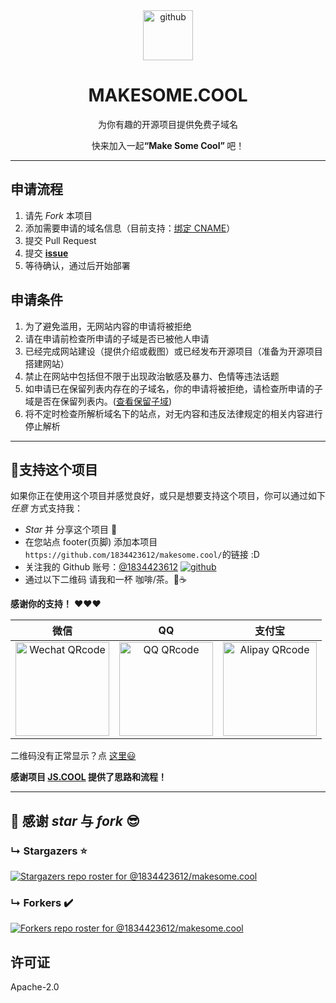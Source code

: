 <div align="center"><img alt="github" src="https://i.giphy.com/media/KzJkzjggfGN5Py6nkT/200.webp" width="80" title="github"></div>

<div align="center">
    <h1>MAKESOME.COOL</h1>
    <p>为你有趣的开源项目提供免费子域名</p>
    <p>快来加入一起<span style="font-weight:bold;">“Make Some Cool” </span>吧！</p>
</div>

----

## 申请流程

1. 请先 *Fork* 本项目
2. 添加需要申请的域名信息（目前支持：[绑定 CNAME](https://github.com/1834423612/makesome.cool/blob/master/active_cname.js)）
3. 提交 Pull Request
4. 提交 **[issue](https://github.com/1834423612/makesome.cool/issues/new/choose)**
5. 等待确认，通过后开始部署

## 申请条件

1. 为了避免滥用，无网站内容的申请将被拒绝
2. 请在申请前检查所申请的子域是否已被他人申请
3. 已经完成网站建设（提供介绍或截图）或已经发布开源项目（准备为开源项目搭建网站）
4. 禁止在网站中包括但不限于出现政治敏感及暴力、色情等违法话题
5. 如申请已在保留列表内存在的子域名，你的申请将被拒绝，请检查所申请的子域是否在保留列表内。([查看保留子域](https://github.com/1834423612/makesome.cool/blob/master/reserve_name.js))
6. 将不定时检查所解析域名下的站点，对无内容和违反法律规定的相关内容进行停止解析

----

## :sparkling_heart:支持这个项目


如果你正在使用这个项目并感觉良好，或只是想要支持这个项目，你可以通过如下*任意* 方式支持我：

- *Star* 并 分享这个项目 :rocket:
- 在您站点 footer(页脚) 添加本项目 `https://github.com/1834423612/makesome.cool/`的链接 :D
- 关注我的 Github 账号：[@1834423612](https://github.com/1834423612) [![github](https://img.shields.io/github/followers/1834423612.svg?style=social&label=Followers)](https://github.com/1834423612)
- 通过以下二维码 请我和一杯 咖啡/茶。:tea::coffee:


**感谢你的支持！** :heart::heart::heart:

| 微信 | QQ | 支付宝 |
| :---: | :---: | :---: |
| <img src="https://cdn.jsdelivr.net/gh/1834423612/makesome.cool@images/wechat.png" alt="Wechat QRcode" width=150> | <img src="https://cdn.jsdelivr.net/gh/1834423612/makesome.cool@images/QQ.png" alt="QQ QRcode" width=150>| <img src="hhttps://cdn.jsdelivr.net/gh/1834423612/makesome.cool@images/alipay.png" alt="Alipay QRcode" width=150> |

二维码没有正常显示？点 [这里😃](http://doc.makesome.cool/pages/sponsor)

**感谢项目 [JS.COOL](https://github.com/willin/js.cool) 提供了思路和流程！**

----

## :tada: 感谢 *star* 与 *fork* :sunglasses:

### &#8627; Stargazers :star:
[![Stargazers repo roster for @1834423612/makesome.cool](https://reporoster.com/stars/1834423612/makesome.cool)](https://github.com/1834423612/makesome.cool/stargazers)


### &#8627; Forkers :heavy_check_mark:
[![Forkers repo roster for @1834423612/makesome.cool](https://reporoster.com/forks/1834423612/makesome.cool)](https://github.com/1834423612/makesome.cool/network/members)


## 许可证

Apache-2.0
